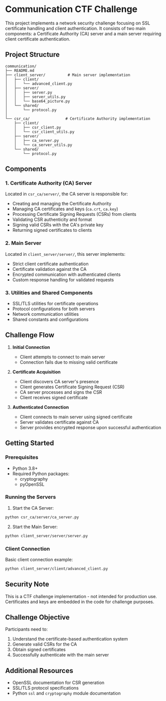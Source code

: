 # Communication CTF Challenge

This project implements a network security challenge focusing on SSL certificate handling and client authentication. It consists of two main components: a Certificate Authority (CA) server and a main server requiring client certificate authentication.

## Project Structure

```
communication/
├── README.md
├── client_server/          # Main server implementation
│   ├── client/
│   │   └── advanced_client.py
│   ├── server/
│   │   ├── server.py
│   │   ├── server_utils.py
│   │   └── base64_picture.py
│   └── shared/
│       └── protocol.py
│
└── csr_ca/                # Certificate Authority implementation
    ├── client/
    │   ├── csr_client.py
    │   └── csr_client_utils.py
    ├── server/
    │   ├── ca_server.py
    │   └── ca_server_utils.py
    └── shared/
        └── protocol.py
```

## Components

### 1. Certificate Authority (CA) Server
Located in `csr_ca/server/`, the CA server is responsible for:
- Creating and managing the Certificate Authority
- Managing CA certificates and keys (`ca.crt`, `ca.key`)
- Processing Certificate Signing Requests (CSRs) from clients
- Validating CSR authenticity and format
- Signing valid CSRs with the CA's private key
- Returning signed certificates to clients

### 2. Main Server
Located in `client_server/server/`, this server implements:
- Strict client certificate authentication
- Certificate validation against the CA
- Encrypted communication with authenticated clients
- Custom response handling for validated requests

### 3. Utilities and Shared Components
- SSL/TLS utilities for certificate operations
- Protocol configurations for both servers
- Network communication utilities
- Shared constants and configurations

## Challenge Flow

1. **Initial Connection**
   - Client attempts to connect to main server
   - Connection fails due to missing valid certificate

2. **Certificate Acquisition**
   - Client discovers CA server's presence
   - Client generates Certificate Signing Request (CSR)
   - CA server processes and signs the CSR
   - Client receives signed certificate

3. **Authenticated Connection**
   - Client connects to main server using signed certificate
   - Server validates certificate against CA
   - Server provides encrypted response upon successful authentication

## Getting Started

### Prerequisites
- Python 3.8+
- Required Python packages:
  - cryptography
  - pyOpenSSL

### Running the Servers
1. Start the CA Server:
```bash
python csr_ca/server/ca_server.py
```

2. Start the Main Server:
```bash
python client_server/server/server.py
```

### Client Connection
Basic client connection example:
```bash
python client_server/client/advanced_client.py
```

## Security Note
This is a CTF challenge implementation - not intended for production use. Certificates and keys are embedded in the code for challenge purposes.

## Challenge Objective
Participants need to:
1. Understand the certificate-based authentication system
2. Generate valid CSRs for the CA
3. Obtain signed certificates
4. Successfully authenticate with the main server

## Additional Resources
- OpenSSL documentation for CSR generation
- SSL/TLS protocol specifications
- Python `ssl` and `cryptography` module documentation